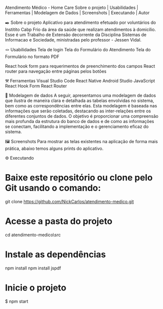 Atendimento Médico - Home Care
Sobre o projeto | Usabilidades | Ferramentas | Modelagem de Dados | Screenshots | Executando | Autor


✒️ Sobre o projeto
Aplicativo para atendimento efetuado por voluntários do Institito Cabp Frio da área da saúde que realizam atendimentos à domicílio. Esse é um Trabalho de Extensão decorrente da Disciplina  Sistemas de Informacao e Sociedade, ministradas pelo professor - Jessen Vidal.


🪢 Usabilidades
 Tela de login
 Tela do Formulário do Atendimento
 Tela do Formulário no formato PDF

 React hook form para requerimentos de preenchimento dos campos
 React router para navegação entre páginas pelos botões

⚒️ Ferramentas
Visual Studio Code React Native Android Studio JavaScript React Hook Form React Router


💽 Modelagem de dados
A seguir, apresentamos uma modelagem de dados que ilustra de maneira clara e detalhada as tabelas envolvidas no sistema, bem como as correspondências entre elas. Esta modelagem é baseada nas informações que serão coletadas, destacando as inter-relações entre os diferentes conjuntos de dados. O objetivo é proporcionar uma compreensão mais profunda da estrutura do banco de dados e de como as informações se conectam, facilitando a implementação e o gerenciamento eficaz do sistema.




🖼️ Screenshots
Para mostrar as telas existentes na aplicação de forma mais prática, abaixo temos alguns prints do aplicativo.

    

    

    

    

    




⚙️ Executando
# Baixe este repositório ou clone pelo Git usando o comando:
git clone https://github.com/NickCarlos/atendimento-medico.git

# Acesse a pasta do projeto
cd atendimento-medico\src

# Instale as dependências
npm install
npm install jspdf

# Inicie o projeto
$ npm start
